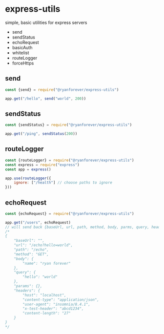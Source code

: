 # express-utils
simple, basic utilities for express servers

- send
- sendStatus
- echoRequest
- basicAuth
- whitelist
- routeLogger
- forceHttps


## send
```javascript
const {send} = require("@ryanforever/express-utils")

app.get("/hello", send("world", 200))
````

## sendStatus
```javascript
const {sendStatus} = require("@ryanforever/express-utils")

app.get("/ping", sendStatus(200))
````

## routeLogger
```javascript
const {routeLogger} = require("@ryanforever/express-utils")
const express = require("express")
const app = express()

app.use(routeLogger({
	ignore: ["/health"] // choose paths to ignore
}))
````


## echoRequest
```javascript
const {echoRequest} = require("@ryanforever/express-utils")

app.get("/users", echoRequest)
// will send back {baseUrl, url, path, method, body, parms, query, headers}
/*
{
	"baseUrl": "",
	"url": "/echo?hello=world",
	"path": "/echo",
	"method": "GET",
	"body": {
		"name": "ryan forever"
	},
	"query": {
		"hello": "world"
	},
	"params": {},
	"headers": {
		"host": "localhost",
		"content-type": "application/json",
		"user-agent": "insomnia/8.4.1",
		"x-test-header": "abcd1234",
		"content-length": "27"
	}
}
*/
````

